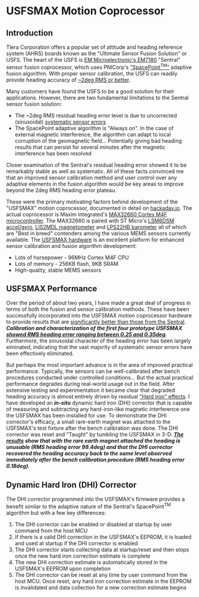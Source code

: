 # USFSMAX Motion Coprocessor

## Introduction
Tlera Corporation offers a popular set of attitude and heading reference system (AHRS) boards known as the "Ultimate Sensor Fusion Solution" or USFS. The heart of the USFS is [EM Microelectronic's EM7180](https://www.emmicroelectronic.com/product/sensor-fusion/em7180-sentral) "Sentral" sensor fusion coprocessor, which uses PNICorp's [“SpacePoint<sup>TM</sup>”](https://www.pnicorp.com/mm-module/) adaptive fusion algorithm. With proper sensor calibration, the USFS can readily provide heading accuracy of [~2deg RMS or better](https://hackaday.com/wp-content/uploads/2019/03/hackaday_journal-gregorytomasch_kriswiner-heading_accuracy_using_mems_sensors.pdf).

Many customers have found the USFS to be a good solution for their applications. However, there are two fundamental limitations to the Sentral sensor fusion solution:
* The ~2deg RMS residual heading error level is due to uncorrected (sinusoidal) [systematic sensor errors](https://hackaday.com/wp-content/uploads/2019/03/hackaday_journal-gregorytomasch_kriswiner-heading_accuracy_using_mems_sensors.pdf)
* The SpacePoint adaptive algorithm is "Always on". In the case of external magnetic interference, the algorithm can adapt to local corruption of the geomagnetic field... Potentially giving bad heading results that can persist for several minutes after the magnetic interference has been resolved

Closer examination of the Sentral's residual heading error showed it to be remarkably stable as well as systematic. All of these facts convinced me that an improved sensor calibration method and user control over any adaptive elements in the fusion algorithm would be key areas to improve beyond the 2deg RMS heading error plateau. 

These were the primary motivating factors behind development of the "USFSMAX" motion coprocessor, documented in detail on [hackaday.io](https://hackaday.io/project/160283-max32660-motion-co-processor). The actual coprocessor is Maxim Integrated's [MAX32660 Cortex M4F microcontroller](https://www.maximintegrated.com/en/products/microcontrollers/MAX32660.html). The MAX32660 is paired with ST Micro's [LSM6DSM accel/gyro](https://www.st.com/en/mems-and-sensors/lsm6dsm.html), [LIS2MDL magnetometer](https://www.st.com/en/mems-and-sensors/lis2mdl.html) and [LPS22HB barometer](https://www.st.com/en/mems-and-sensors/lps22hb.html) all of which are "Best in breed" contenders among the various MEMS sensors currently available. The [USFSMAX hardware](https://hackaday.io/project/160283-max32660-motion-co-processor/log/171113-final-hardware-design) is an excellent platform for enhanced sensor calibration and fusion algorithm development:
* Lots of horsepower - 96MHz Cortex M4F CPU
* Lots of memory - 256KB flash, 9KB SRAM
* High-quality, stable MEMS sensors

## USFSMAX Performance
Over the period of about two years, I have made a great deal of progress in terms of both the fusion and sensor calibration methods. These have been successfully incorporated into the USFSMAX motion coprocessor hardware to provide results that are [significantly better than those from the Sentral](https://cdn.hackaday.io/images/7698711574962560703.jpg). ***Calibration and characterization of the first four prototype USFSMAX [showed RMS heading error ranging between 0.25 and 0.35deg](https://cdn.hackaday.io/images/8316721576958074969.jpg).*** Furthermore, the sinusoidal character of the heading error has been largely eiminated, indicating that the vast majority of systematic sensor errors have been effectively eliminated.

But perhaps the most important advance is in the area of improved practical performance. Typically, the sensors can be well-calibrated after bench procedures conducted under controlled conditions... But the actual practical performance degrades during real-world usage out in the field. After extensive testing and experimentation it became clear that degraded heading accuracy is almost entirely driven by residual ["Hard iron" effects](http://www.jewellinstruments.com/3-factors-that-influence-electronic-compass-accuracy/). I have developed an ***in-situ*** dynamic hard iron (DHI) corrector that is capable of measuring and subtracting any hard-iron-like magnetic interference one the USFSMAX has been installed for use. To demonstrate the DHI corrector's efficacy, a small rare-earth magnet was attached to the USFSMAX's test fixture after the bench calibration was done. The DHI corrector was reset and "Taught" by tumbling the USFSMAX in 3-D. ***[The results](https://cdn.hackaday.io/images/277781576958101753.jpg) show that with the rare earth magnet attached the heading is unusable (RMS heading error 99.4deg) and that the DHI corrector recovered the heading accuracy back to the same level observed immediately after the bench calibration procedure (RMS heading error 0.18deg).***

## Dynamic Hard Iron (DHI) Corrector
The DHI corrector programmed into the USFSMAX's firmware provides a benefit similar to the adaptive nature of the Sentral's SpacePoint<sup>TM</sup> algorithm but with a few key differences:
1. The DHI corrector can be enabled or disabled at startup by user command from the host MCU
2. If there is a valid DHI correction in the USFSMAX's EEPROM, it is loaded and used at startup if the DHI corrector is enabled
3. The DHI corrector starts collecting data at startup/reset and then stops once the new hard iron correction estimate is complete
4. The new DHI correction estimate is automatically stored in the USFSMAX's EEPROM upon completion
5. The DHI corrector can be reset at any time by user command from the host MCU. Once reset, any hard iron correction estimate in the EEPROM is invalidated and data collection for a new correction estimate begins

